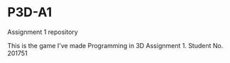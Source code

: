 # P3D-A1
Assignment 1 repository

This is the game I've made Programming in 3D Assignment 1.
Student No. 201751
